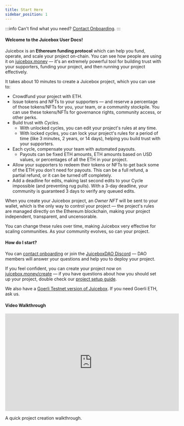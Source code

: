 ```yaml
---
title: Start Here
sidebar_position: 1
---
```


:::info
Can't find what you need? [Contact Onboarding](https://juicebox.money/contact).
:::

#### Welcome to the Juicebox User Docs!

Juicebox is an **Ethereum funding protocol** which can help you fund, operate, and scale your project on-chain. You can see how people are using it on [juicebox.money](https://juicebox.money) — it's an extremely powerful tool for building trust with your supporters, funding your project, and then running your project effectively.

It takes about 10 minutes to create a Juicebox project, which you can use to:

- Crowdfund your project with ETH.
- Issue tokens and NFTs to your supporters — and reserve a percentage of those tokens/NFTs for you, your team, or a community stockpile. You can use these tokens/NFTs for governance rights, community access, or other perks.
- Build trust with *Cycles*.
    - With unlocked cycles, you can edit your project's rules at any time.
    - With locked cycles, you can lock your project's rules for a period of time (like 3 minutes, 2 years, or 14 days), helping you build trust with your supporters.
- Each cycle, compensate your team with automated payouts.
	- Payouts can be fixed ETH amounts, ETH amounts based on USD values, or percentages of all the ETH in your project.
- Allow your supporters to redeem their tokens or NFTs to get back some of the ETH you don't need for payouts. This can be a full refund, a partial refund, or it can be turned off completely.
- Add a deadline for edits, making last second edits to your Cycle impossible (and preventing rug pulls). With a 3-day deadline, your community is guaranteed 3 days to verify any queued edits.

When you create your Juicebox project, an *Owner NFT* will be sent to your wallet, which is the only way to control your project — the project's rules are managed directly on the Ethereum blockchain, making your project independent, transparent, and uncensorable.

You can change these rules over time, making Juicebox very effective for scaling communities. As your community evolves, so can your project.

#### How do I start?

You can [contact onboarding](https://juicebox.money/contact) or join the [JuiceboxDAO Discord](https://discord.gg/juicebox) — DAO members will answer your questions and help you to deploy your project.

If you feel confident, you can create your project now on [juicebox.money/create](https://juicebox.money/create) — if you have questions about how you should set up your project, double check our [project setup guide](project/).

We also have a [Goerli Testnet version of Juicebox](https://goerli.juicebox.money). If you need Goerli ETH, ask us.

#### Video Walkthrough

<iframe width="560" height="315" src="https://www.youtube-nocookie.com/embed/2s2OyxG_rvo" title="YouTube video player" frameborder="0" allow="accelerometer; autoplay; clipboard-write; encrypted-media; gyroscope; picture-in-picture" allowfullscreen></iframe>
<p class="subtitle">A quick project creation walkthrough.</p>
